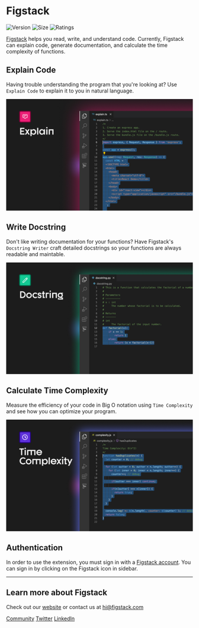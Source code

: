 # Figstack

![Version](https://img.shields.io/visual-studio-marketplace/v/figstack.vsc) ![Size](https://img.shields.io/github/languages/code-size/figstack/vscode) ![Ratings](https://img.shields.io/visual-studio-marketplace/r/figstack.vsc)

[Figstack](https://figstack.com) helps you read, write, and understand code. Currently, Figstack can explain code, generate documentation, and calculate the time complexity of functions.

## Explain Code

Having trouble understanding the program that you're looking at? Use `Explain Code` to explain it to you in natural language.

![Explain Code](/images/explain.jpg)

## Write Docstring

Don't like writing documentation for your functions? Have Figstack's `Docstring Writer` craft detailed docstrings so your functions are always readable and maintable.

![Write Docstring](/images/docstring.jpg)

## Calculate Time Complexity

Measure the efficiency of your code in Big O notation using `Time Complexity` and see how you can optimize your program.

![Time Complexity](/images/complexity.jpg)

## Authentication

In order to use the extension, you must sign in with a [Figstack account](https://figstack.com). You can sign in by clicking on the Figstack icon in sidebar.

-----------------------------------------------------------------------------------------------------------

## Learn more about Figstack

Check out our [website](https://figstack.com) or contact us at [hi@figstack.com](mailto:hi@figstack.com)

[Community](https://join.slack.com/t/figstack/shared_invite/zt-uoz4xieq-A59OSZ9cYtjoVw17PIJt_A)
[Twitter](https://twitter.com/FigstackApp)
[LinkedIn](https://www.linkedin.com/company/figstack)
